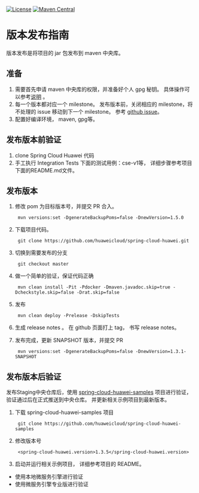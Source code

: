 [![License](https://img.shields.io/badge/license-Apache%202-4EB1BA.svg)](https://www.apache.org/licenses/LICENSE-2.0.html)
[![Maven Central](https://maven-badges.herokuapp.com/maven-central/com.huaweicloud/spring-cloud-huawei/badge.svg)](https://search.maven.org/search?q=g:com.huaweicloud%20AND%20a:spring-cloud-huawei-dependencies) 
# 版本发布指南

版本发布是将项目的 jar 包发布到 maven 中央库。

## 准备
1. 需要首先申请 maven 中央库的权限，并准备好个人 gpg 秘钥。 具体操作可以参考[说明][osstype guide] 。
2. 每一个版本都对应一个 milestone。 发布版本前，关闭相应的 milestone，将不处理的 issue 
  移动到下一个 milestone。 参考 [github issue][issues]。 
3. 配置好编译环境， maven, gpg等。

## 发布版本前验证

1. clone Spring Cloud Huawei 代码
2. 手工执行 Integration Tests 下面的测试用例：cse-v1等， 详细步骤参考项目下面的README.md文件。

## 发布版本

1. 修改 pom 为目标版本号，并提交 PR 合入。

        mvn versions:set -DgenerateBackupPoms=false -DnewVersion=1.5.0

2. 下载项目代码。

        git clone https://github.com/huaweicloud/spring-cloud-huawei.git
        
3. 切换到需要发布的分支

        git checkout master
        
4. 做一个简单的验证，保证代码正确

        mvn clean install -Pit -Pdocker -Dmaven.javadoc.skip=true -Dcheckstyle.skip=false -Drat.skip=false
        
5. 发布

        mvn clean deploy -Prelease -DskipTests

6. 生成 release notes 。 在 github 页面打上 tag， 书写 release notes。

7. 发布完成，更新 SNAPSHOT 版本，并提交 PR

        mvn versions:set -DgenerateBackupPoms=false -DnewVersion=1.3.1-SNAPSHOT

## 发布版本后验证

发布Staging中央仓库后，使用 [spring-cloud-huawei-samples][spring-cloud-huawei-samples]
项目进行验证，验证通过后在正式推送到中央仓库。 并更新相关示例项目到最新版本。 

1. 下载 spring-cloud-huawei-samples 项目

        git clone https://github.com/huaweicloud/spring-cloud-huawei-samples

2. 修改版本号

        <spring-cloud-huawei.version>1.3.5</spring-cloud-huawei.version>

3. 启动并运行相关示例项目， 详细参考项目的 README。
  * 使用本地微服务引擎进行验证
  * 使用微服务引擎专业版进行验证

[osstype guide]: https://www.cnblogs.com/softidea/p/6743108.html
[spring-cloud-huawei-samples]: https://github.com/huaweicloud/spring-cloud-huawei-samples
[issues]: https://github.com/huaweicloud/spring-cloud-huawei/issues
